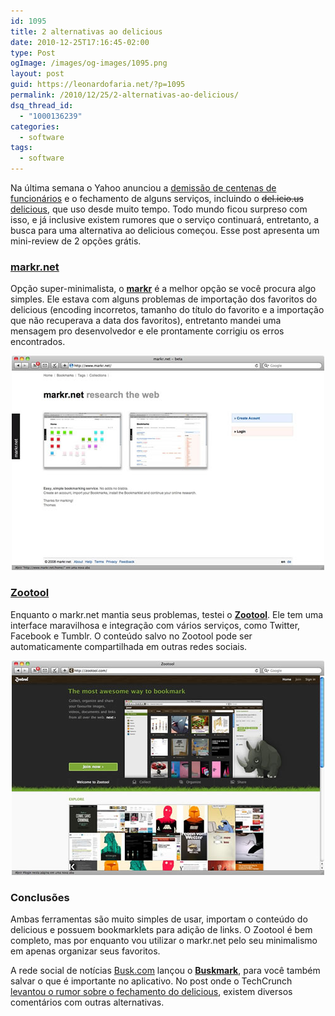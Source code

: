 ```yaml
---
id: 1095
title: 2 alternativas ao delicious
date: 2010-12-25T17:16:45-02:00
type: Post
ogImage: /images/og-images/1095.png
layout: post
guid: https://leonardofaria.net/?p=1095
permalink: /2010/12/25/2-alternativas-ao-delicious/
dsq_thread_id:
  - "1000136239"
categories:
  - software
tags:
  - software
---
```

Na última semana o Yahoo anunciou a [demissão de centenas de funcionários](http://www.reuters.com/article/idUSN1429093520101215) e o fechamento de alguns serviços, incluindo o <s>del.icio.us</s> [delicious](http://www.delicious.com/), que uso desde muito tempo. Todo mundo ficou surpreso com isso, e já inclusive existem rumores que o serviço continuará, entretanto, a busca para uma alternativa ao delicious começou. Esse post apresenta um mini-review de 2 opções grátis.

### [markr.net](http://www.markr.net/)

Opção super-minimalista, o [**markr**](http://www.markr.net/) é a melhor opção se você procura algo simples. Ele estava com alguns problemas de importação dos favoritos do delicious (encoding incorretos, tamanho do título do favorito e a importação que não recuperava a data dos favoritos), entretanto mandei uma mensagem pro desenvolvedor e ele prontamente corrigiu os erros encontrados. 

<center>
  <a href="http://www.markr.net"><img src="/wp-content/uploads/2010/12/markr.jpg" alt="markr" title="markr" /></a>
</center>

### [Zootool](http://zootool.com/)

Enquanto o markr.net mantia seus problemas, testei o [**Zootool**](http://zootool.com/). Ele tem uma interface maravilhosa e integração com vários serviços, como Twitter, Facebook e Tumblr. O conteúdo salvo no Zootool pode ser automaticamente compartilhada em outras redes sociais. 

<center>
  <a href="http://zootool.com/"><img src="/wp-content/uploads/2010/12/zootool.jpg" alt="zootool" title="zootool"  /></a>
</center>

### Conclusões

Ambas ferramentas são muito simples de usar, importam o conteúdo do delicious e possuem bookmarklets para adição de links. O Zootool é bem completo, mas por enquanto vou utilizar o markr.net pelo seu minimalismo em apenas organizar seus favoritos.

A rede social de notícias [Busk.com](http://busk.com) lançou o [**Buskmark**](http://busk.com/buskmark), para você também salvar o que é importante no aplicativo. No post onde o TechCrunch [levantou o rumor sobre o fechamento do delicious](http://techcrunch.com/2010/12/16/is-yahoo-shutting-down-del-icio-us/), existem diversos comentários com outras alternativas.
